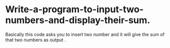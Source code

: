 # Write-a-program-to-input-two-numbers-and-display-their-sum.
Basically this code asks you to insert two number and it will give the sum of that two numbers as output .
